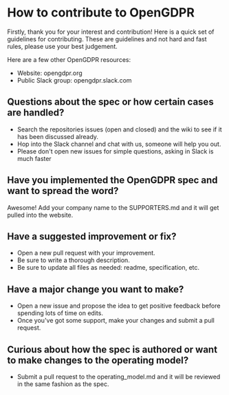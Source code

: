# How to contribute to OpenGDPR
Firstly, thank you for your interest and contribution! Here is a quick set of guidelines for contributing. These are guidelines and not hard and fast rules, please use your best judgement.

Here are a few other OpenGDPR resources:
- Website: opengdpr.org
- Public Slack group: opengdpr.slack.com

## Questions about the spec or how certain cases are handled?
- Search the repositories issues (open and closed) and the wiki to see if it has been discussed already.
- Hop into the Slack channel and chat with us, someone will help you out.
- Please don't open new issues for simple questions, asking in Slack is much faster

## Have you implemented the OpenGDPR spec and want to spread the word?
Awesome! Add your company name to the SUPPORTERS.md and it will get pulled into the website.

## Have a suggested improvement or fix?
- Open a new pull request with your improvement.
- Be sure to write a thorough description.
- Be sure to update all files as needed: readme, specification, etc.

## Have a major change you want to make?
- Open a new issue and propose the idea to get positive feedback before spending lots of time on edits.
- Once you've got some support, make your changes and submit a pull request.

## Curious about how the spec is authored or want to make changes to the operating model?
- Submit a pull request to the operating_model.md  and it will be reviewed in the same fashion as the spec.
